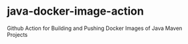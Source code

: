 # java-docker-image-action
Github Action for Building and Pushing Docker Images of Java Maven Projects
